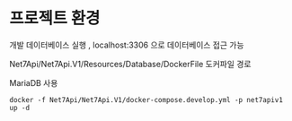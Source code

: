 # 프로젝트 환경 

개발 데이터베이스 실행 , localhost:3306 으로 데이터베이스 접근 가능

Net7Api/Net7Api.V1/Resources/Database/DockerFile 도커파일 경로 

MariaDB 사용

```shell
docker -f Net7Api/Net7Api.V1/docker-compose.develop.yml -p net7apiv1 up -d 
```



